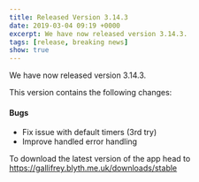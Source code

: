 ```yaml
---
title: Released Version 3.14.3
date: 2019-03-04 09:19 +0000
excerpt: We have now released version 3.14.3.
tags: [release, breaking news]
show: true
---
```


We have now released version 3.14.3.

This version contains the following changes:

#### Bugs

* Fix issue with default timers (3rd try)
* Improve handled error handling


To download the latest version of the app head to <https://gallifrey.blyth.me.uk/downloads/stable>
